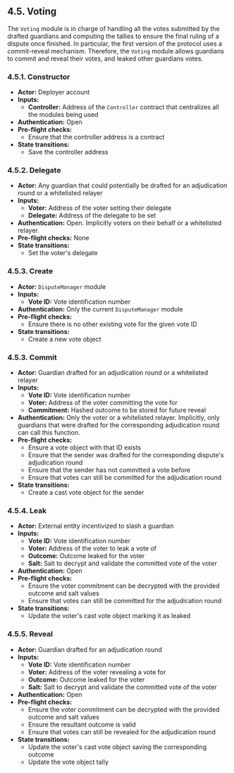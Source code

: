 ## 4.5. Voting

The `Voting` module is in charge of handling all the votes submitted by the drafted guardians and computing the tallies to ensure the final ruling of a dispute once finished.
In particular, the first version of the protocol uses a commit-reveal mechanism. Therefore, the `Voting` module allows guardians to commit and reveal their votes, and leaked other guardians votes.

### 4.5.1. Constructor

- **Actor:** Deployer account
- **Inputs:**
    - **Controller:** Address of the `Controller` contract that centralizes all the modules being used
- **Authentication:** Open
- **Pre-flight checks:**
    - Ensure that the controller address is a contract
- **State transitions:**
    - Save the controller address

### 4.5.2. Delegate

- **Actor:** Any guardian that could potentially be drafted for an adjudication round or a whitelisted relayer
- **Inputs:**
    - **Voter:** Address of the voter setting their delegate
    - **Delegate:** Address of the delegate to be set
- **Authentication:** Open. Implicitly voters on their behalf or a whitelisted relayer.
- **Pre-flight checks:** None
- **State transitions:**
    - Set the voter's delegate

### 4.5.3. Create

- **Actor:** `DisputeManager` module
- **Inputs:**
    - **Vote ID:** Vote identification number
- **Authentication:** Only the current `DisputeManager` module
- **Pre-flight checks:**
    - Ensure there is no other existing vote for the given vote ID
- **State transitions:**
    - Create a new vote object

### 4.5.3. Commit

- **Actor:** Guardian drafted for an adjudication round or a whitelisted relayer
- **Inputs:**
    - **Vote ID:** Vote identification number
    - **Voter:** Address of the voter committing the vote for
    - **Commitment:** Hashed outcome to be stored for future reveal
- **Authentication:** Only the voter or a whitelisted relayer. Implicitly, only guardians that were drafted for the corresponding adjudication round can call this function.
- **Pre-flight checks:**
    - Ensure a vote object with that ID exists
    - Ensure that the sender was drafted for the corresponding dispute's adjudication round
    - Ensure that the sender has not committed a vote before
    - Ensure that votes can still be committed for the adjudication round
- **State transitions:**
    - Create a cast vote object for the sender

### 4.5.4. Leak

- **Actor:** External entity incentivized to slash a guardian
- **Inputs:**
    - **Vote ID:** Vote identification number
    - **Voter:** Address of the voter to leak a vote of
    - **Outcome:** Outcome leaked for the voter
    - **Salt:** Salt to decrypt and validate the committed vote of the voter
- **Authentication:** Open
- **Pre-flight checks:**
    - Ensure the voter commitment can be decrypted with the provided outcome and salt values
    - Ensure that votes can still be committed for the adjudication round
- **State transitions:**
    - Update the voter's cast vote object marking it as leaked

### 4.5.5. Reveal

- **Actor:** Guardian drafted for an adjudication round
- **Inputs:**
    - **Vote ID:** Vote identification number
    - **Voter:** Address of the voter revealing a vote for
    - **Outcome:** Outcome leaked for the voter
    - **Salt:** Salt to decrypt and validate the committed vote of the voter
- **Authentication:** Open
- **Pre-flight checks:**
    - Ensure the voter commitment can be decrypted with the provided outcome and salt values
    - Ensure the resultant outcome is valid
    - Ensure that votes can still be revealed for the adjudication round
- **State transitions:**
    - Update the voter's cast vote object saving the corresponding outcome
    - Update the vote object tally
